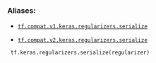 

### Aliases:

- [ `tf.compat.v1.keras.regularizers.serialize` ](/api_docs/python/tf/keras/regularizers/serialize)

- [ `tf.compat.v2.keras.regularizers.serialize` ](/api_docs/python/tf/keras/regularizers/serialize)



```
 tf.keras.regularizers.serialize(regularizer)
 
```

